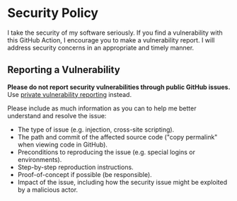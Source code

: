 # Security Policy

I take the security of my software seriously. If you find a vulnerability with this GitHub Action, I encourage you to make a vulnerability report. I will address security concerns in an appropriate and timely manner.

## Reporting a Vulnerability

**Please do not report security vulnerabilities through public GitHub issues.** Use [private vulnerability reporting][draft-advisory-link] instead.

Please include as much information as you can to help me better understand and resolve the issue:
* The type of issue (e.g. injection, cross-site scripting).
* The path and commit of the affected source code ("copy permalink" when viewing code in GitHub).
* Preconditions to reproducing the issue (e.g. special logins or environments).
* Step-by-step reproduction instructions.
* Proof-of-concept if possible (be responsible).
* Impact of the issue, including how the security issue might be exploited by a malicious actor.

[draft-advisory-link]: https://github.com/AJGranowski/preceding-tag-action/security/advisories/new
